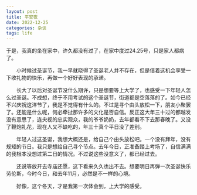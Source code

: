 ```yaml
---
layout: post
title: 平安夜
date: 2022-12-25
categories: 杂谈
tags: life
---
```





   于是，我真的坐在家中，许久都没有过了，在家中度过24.25号，只是家人都病了。

  小时候过圣诞节，我一早就晓得了圣诞老人并不存在，但是借着这机会享受一下收礼物的快乐，再做一个好好表现的承诺。

  长大了以后对圣诞节没什么期许，只是想要等上大学了，也感受一下年轻人怎么过圣诞。不成想，终于不用考试的这个圣诞节，街道都是空落落的了。如今已经不兴庆祝这洋节了，我是不觉得有什么的。不过是寻个由头放松一下，朋友小聚罢了。还能是什么呢，何必牵扯那许多的文化是否自信。反正这大年三十过的都越发没有意思了，连央视的忠实观众，我的爷爷奶奶，去年都看不下去那春晚了。又没了鞭炮礼花，现在人又不缺吃的，年三十真个平日没了差别。

  年轻人过这圣诞，我想大概还是，给自己个由头放松吧。一个没有拜年，没有规矩的节日。我只是想给自己寻个节点。去年今日，正准备踏上考场了，自信满满的我根本没想过第二日的情况。不过说这些没意义了，都已经过去。

  还说等放开去寺庙还愿，这下看来久久也出不去。想要明日再弹一次圣诞快乐劳伦斯，今时今日，和去年11月，必然是不一样的心境。

  好像，这个冬天，才是我第一次体会到，上大学的感受。
